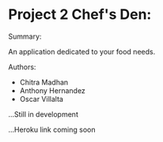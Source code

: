# Project 2 Chef's Den:

Summary:

An application dedicated to your food needs.

Authors:

<ul>
<li>Chitra Madhan</li>
<li>Anthony Hernandez</li>
<li>Oscar Villalta</li>
</ul>

...Still in development

...Heroku link coming soon






